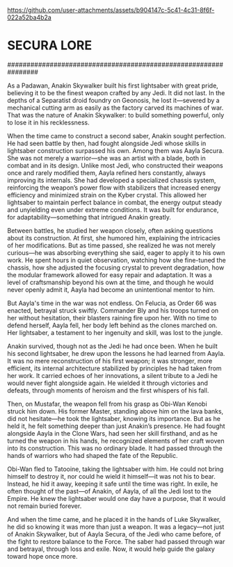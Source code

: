 https://github.com/user-attachments/assets/b904147c-5c41-4c31-8f6f-022a52ba4b2a

# SECURA LORE 
################################################################

As a Padawan, Anakin Skywalker built his first lightsaber with great pride, believing it to be the finest weapon crafted by any Jedi. It did not last. In the depths of a Separatist droid foundry on Geonosis, he lost it—severed by a mechanical cutting arm as easily as the factory carved its machines of war. That was the nature of Anakin Skywalker: to build something powerful, only to lose it in his recklessness.

When the time came to construct a second saber, Anakin sought perfection. He had seen battle by then, had fought alongside Jedi whose skills in lightsaber construction surpassed his own. Among them was Aayla Secura. She was not merely a warrior—she was an artist with a blade, both in combat and in its design. Unlike most Jedi, who constructed their weapons once and rarely modified them, Aayla refined hers constantly, always improving its internals. She had developed a specialized chassis system, reinforcing the weapon’s power flow with stabilizers that increased energy efficiency and minimized strain on the Kyber crystal. This allowed her lightsaber to maintain perfect balance in combat, the energy output steady and unyielding even under extreme conditions. It was built for endurance, for adaptability—something that intrigued Anakin greatly.

Between battles, he studied her weapon closely, often asking questions about its construction. At first, she humored him, explaining the intricacies of her modifications. But as time passed, she realized he was not merely curious—he was absorbing everything she said, eager to apply it to his own work. He spent hours in quiet observation, watching how she fine-tuned the chassis, how she adjusted the focusing crystal to prevent degradation, how the modular framework allowed for easy repair and adaptation. It was a level of craftsmanship beyond his own at the time, and though he would never openly admit it, Aayla had become an unintentional mentor to him.

But Aayla's time in the war was not endless. On Felucia, as Order 66 was enacted, betrayal struck swiftly. Commander Bly and his troops turned on her without hesitation, their blasters raining fire upon her. With no time to defend herself, Aayla fell, her body left behind as the clones marched on. Her lightsaber, a testament to her ingenuity and skill, was lost to the jungle.

Anakin survived, though not as the Jedi he had once been. When he built his second lightsaber, he drew upon the lessons he had learned from Aayla. It was no mere reconstruction of his first weapon; it was stronger, more efficient, its internal architecture stabilized by principles he had taken from her work. It carried echoes of her innovations, a silent tribute to a Jedi he would never fight alongside again. He wielded it through victories and defeats, through moments of heroism and the first whispers of his fall.

Then, on Mustafar, the weapon fell from his grasp as Obi-Wan Kenobi struck him down. His former Master, standing above him on the lava banks, did not hesitate—he took the lightsaber, knowing its importance. But as he held it, he felt something deeper than just Anakin’s presence. He had fought alongside Aayla in the Clone Wars, had seen her skill firsthand, and as he turned the weapon in his hands, he recognized elements of her craft woven into its construction. This was no ordinary blade. It had passed through the hands of warriors who had shaped the fate of the Republic.

Obi-Wan fled to Tatooine, taking the lightsaber with him. He could not bring himself to destroy it, nor could he wield it himself—it was not his to bear. Instead, he hid it away, keeping it safe until the time was right. In exile, he often thought of the past—of Anakin, of Aayla, of all the Jedi lost to the Empire. He knew the lightsaber would one day have a purpose, that it would not remain buried forever.

And when the time came, and he placed it in the hands of Luke Skywalker, he did so knowing it was more than just a weapon. It was a legacy—not just of Anakin Skywalker, but of Aayla Secura, of the Jedi who came before, of the fight to restore balance to the Force. The saber had passed through war and betrayal, through loss and exile. Now, it would help guide the galaxy toward hope once more.




